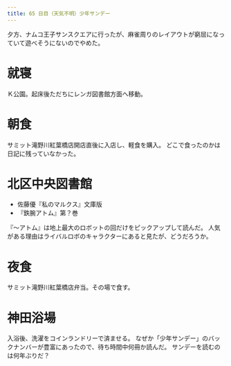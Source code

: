 ```yaml
---
title: 65 日目（天気不明）少年サンデー
---
```


夕方、ナムコ王子サンスクエアに行ったが、麻雀周りのレイアウトが窮屈になっていて遊べそうにないのでやめた。

# 就寝

Ｋ公園。起床後ただちにレンガ図書館方面へ移動。

# 朝食

サミット滝野川紅葉橋店開店直後に入店し、軽食を購入。
どこで食ったのかは日記に残っていなかった。

# 北区中央図書館

* 佐藤優『私のマルクス』文庫版
* 『鉄腕アトム』第？巻

『～アトム』は地上最大のロボットの回だけをピックアップして読んだ。
人気がある理由はライバルロボのキャラクターにあると見たが、どうだろうか。

# 夜食

サミット滝野川紅葉橋店弁当。その場で食す。

# 神田浴場

入浴後、洗濯をコインランドリーで済ませる。
なぜか「少年サンデー」のバックナンバーが豊富にあったので、待ち時間中何冊か読んだ。
サンデーを読むのは何年ぶりだ？
